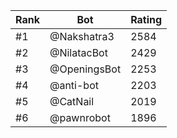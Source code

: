 Rank|Bot|Rating
---|---|---
#1|@Nakshatra3|2584
#2|@NilatacBot|2429
#3|@OpeningsBot|2253
#4|@anti-bot|2203
#5|@CatNail|2019
#6|@pawnrobot|1896
